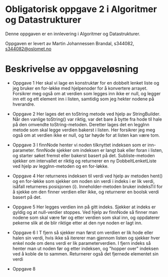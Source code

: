 # Obligatorisk oppgave 2 i Algoritmer og Datastrukturer

Denne oppgaven er en innlevering i Algoritmer og Datastrukturer.

Oppgaven er levert av Martin Johannessen Brandal, s344082, s344082@oslomet.no


# Beskrivelse av oppgaveløsning
* Oppgave 1
Her skal vi lage en konstruktør for en dobbelt lenket liste og jeg bruker en for-løkke med hjelpenoder for å konvertere arrayet. Forsikrer meg også om at verdien som legges inn ikke er null, og legger inn ett og ett element inn i listen, samtidig som jeg hekter nodene på hverandre.

* Oppgave 2
Her lages det en toString metode ved hjelp av StringBuilder. Når den vanlige toString() var riktig, var det bare å bytte fra hode til hale på den omvendte toString-metoden.
Deretter lages det en leggInn metode som skal legge verdien bakerst i listen. Her forsikrer jeg meg også om at verdien ikke er null, og tar høyde for at listen kan være tom.

* Oppgave 3
I finnNode henter vi noden tilknyttet indeksen som er inn-parameter. finnNode sjekker om indeksen er langt bak eller foran i listen, og starter søket fremst eller bakerst basert på det.
Subliste-metoden sjekker om intervallet er riktig og returnerer en ny DobbeltLenketListe ved hjelp av leggInn-metoden og en for-løkke.

* Oppgave 4
Her returneres indeksen til verdi ved hjelp av metoden hent() og en for-løkke som sjekker om noden sin verdi i indeks i er lik verdi, isåfall returneres posisjonen (i).
Inneholder-metoden bruker indeksTil for å sjekke om den finner verdien eller ikke, og returnerer en boolsk verdi basert på det.

* Oppgave 5
Her legges verdien inn på gitt indeks. Sjekker at indeks er gyldig og at null-verdier stoppes. 
Ved hjelp av finnNode så finner man nodene som skal være før og etter verdien som skal inn, og oppdaterer pekerne slik at de blir riktige etter at den nye noden er lagt inn.

* Oppgave 6
I T fjern så sjekker man først om verdien er lik hode eller halen sin verdi, hvis ikke så itererer man gjennom listen og sjekker hver enkel node om dens verdi er lik parameterverdien. I fjern indeks så henter man ut noden før og etter indeksen, og "hopper over" indeksen ved å koble de to sammen. Returnerer også det fjernede elementet sin verdi
* Oppgave 8
